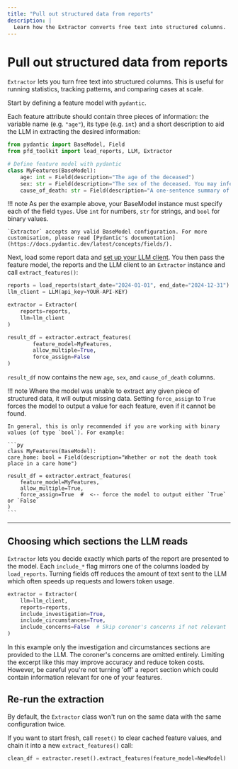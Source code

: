 ```yaml
---
title: "Pull out structured data from reports"
description: |
  Learn how the Extractor converts free text into structured columns.
---
```


# Pull out structured data from reports

`Extractor` lets you turn free text into structured columns. This is useful for running statistics, tracking patterns, and comparing cases at scale.

Start by defining a feature model with `pydantic`. 

Each feature attribute should contain three pieces of information: the variable name (e.g. `"age"`), its type (e.g. `int`) and a short description to aid the LLM in extracting the desired information:

```python
from pydantic import BaseModel, Field
from pfd_toolkit import load_reports, LLM, Extractor

# Define feature model with pydantic
class MyFeatures(BaseModel):
    age: int = Field(description="The age of the deceased")
    sex: str = Field(description="The sex of the deceased. You may infer sex from pronouns (e.g. 'He', 'Her', etc.)")
    cause_of_death: str = Field(description="A one-sentence summary of the cause of death")
```

!!! note
    As per the example above, your BaseModel instance must specify each of the field `types`. Use `int` for numbers, `str` for strings, and `bool` for binary values.

    `Extractor` accepts any valid BaseModel configuration. For more customisation, please read [Pydantic's documentation](https://docs.pydantic.dev/latest/concepts/fields/).


Next, load some report data and [set up your LLM client](../llm_setup.md). You then pass the feature model, the reports and the LLM client to an `Extractor` instance and call `extract_features()`:

```python
reports = load_reports(start_date="2024-01-01", end_date="2024-12-31")
llm_client = LLM(api_key=YOUR-API-KEY)

extractor = Extractor(
    reports=reports,
    llm=llm_client
)

result_df = extractor.extract_features(
        feature_model=MyFeatures,
        allow_multiple=True, 
        force_assign=False
)
```

`result_df` now contains the new `age`, `sex`, and `cause_of_death` columns. 


!!! note
    Where the model was unable to extract any given piece of structured data, it will output missing data. Setting `force_assign` to `True` forces the model to output a value for each feature, even if it cannot be found. 

    In general, this is only recommended if you are working with binary values (of type `bool`). For example:

    ```py
    class MyFeatures(BaseModel):
    care_home: bool = Field(description="Whether or not the death took place in a care home")

    result_df = extractor.extract_features(
        feature_model=MyFeatures,
        allow_multiple=True, 
        force_assign=True  #  <-- force the model to output either `True` or `False`
    )
    ```



---

## Choosing which sections the LLM reads

`Extractor` lets you decide exactly which parts of the report are presented to the model. Each `include_*` flag mirrors one of the columns loaded by `load_reports`. Turning fields off reduces the amount of text sent to the LLM which often speeds up requests and lowers token usage.

```python
extractor = Extractor(
    llm=llm_client,
    reports=reports,
    include_investigation=True,
    include_circumstances=True,
    include_concerns=False  # Skip coroner's concerns if not relevant
)
```

In this example only the investigation and circumstances sections are provided to the LLM. The coroner's concerns are omitted entirely. Limiting the excerpt like this may improve accuracy and reduce token costs. However, be careful you're not turning 'off' a report section which could contain information relevant for one of your features.

## Re-run the extraction

By default, the `Extractor` class won't run on the same data with the same configuration twice. 

If you want to start fresh, call `reset()` to clear cached feature values, and chain it into a new `extract_features()` call:

```python
clean_df = extractor.reset().extract_features(feature_model=NewModel)
```
